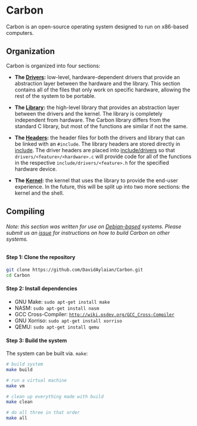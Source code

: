 # Carbon
Carbon is an open-source operating system designed to run on x86-based computers.

## Organization
Carbon is organized into four sections:

* **The [Drivers](drivers):** low-level, hardware-dependent drivers that provide an abstraction layer between the hardware and the library. This section contains all of the files that only work on specific hardware, allowing the rest of the system to be portable.

* **The [Library](library):** the high-level library that provides an abstraction layer between the drivers and the kernel. The library is completely independent from hardware. The Carbon library differs from the standard C library, but most of the functions are similar if not the same.

* **The [Headers](include):** the header files for both the drivers and library that can be linked with an `#include`. The library headers are stored directly in [include](include). The driver headers are placed into [include/drivers](include/drivers) so that `drivers/<feature>/<hardware>.c` will provide code for all of the functions in the respective `include/drivers/<feature>.h` for the specified hardware device.

* **The [Kernel](kernel):** the kernel that uses the library to provide the end-user experience. In the future, this will be split up into two more sections: the kernel and the shell.

## Compiling
###### Note: this section was written for use on [Debian-based](https://www.debian.org) systems. Please submit us an [issue](issues) for instructions on how to build Carbon on other systems.

#### Step 1: Clone the repository

```bash
git clone https://github.com/DavidAylaian/Carbon.git
cd Carbon
```

#### Step 2: Install dependencies

* GNU Make: `sudo apt-get install make`
* NASM: `sudo apt-get install nasm`
* GCC Cross-Compiler: [`http://wiki.osdev.org/GCC_Cross-Compiler`](http://wiki.osdev.org/GCC_Cross-Compiler)
* GNU Xorriso: `sudo apt-get install xorriso`
* QEMU: `sudo apt-get install qemu`

#### Step 3: Build the system
The system can be built via. `make`:

```bash
# build system
make build

# run a virtual machine
make vm

# clean up everything made with build
make clean

# do all three in that order
make all
```
